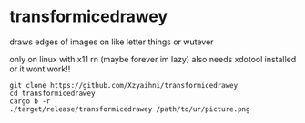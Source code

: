 # transformicedrawey
draws edges of images on like letter things or wutever

only on linux with x11 rn (maybe forever im lazy)
also needs xdotool installed or it wont work!!

```
git clone https://github.com/Xzyaihni/transformicedrawey
cd transformicedrawey
cargo b -r
./target/release/transformicedrawey /path/to/ur/picture.png
```
